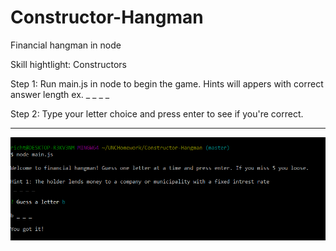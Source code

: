 # Constructor-Hangman

Financial hangman in node

Skill hightlight: Constructors

Step 1: 
Run main.js in node to begin the game.
Hints will appers with correct answer length ex. _ _ _ _

Step 2:
Type your letter choice and press enter to see if you're correct.

-------------------------------------------------------------------

![alt text](image/game.png)